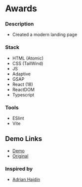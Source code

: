 # Awards

### Description

- Created a modern landing page

### Stack

- HTML (Atomic)
- CSS (TailWind)
- JS
- Adaptive
- GSAP
- React (18)
- ReactDOM
- Typescript

### Tools

- ESlint
- Vite

## Demo Links
- [Demo](https://AndriiZakharenko.github.io/awards/)
- [Original](https://zentry.com/)

### Inspired by 
- [Adrian Hajdin](https://github.com/adrianhajdin)
